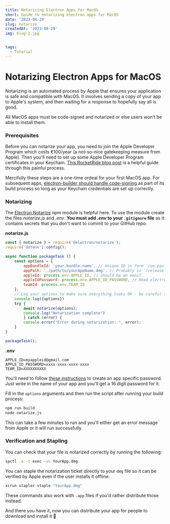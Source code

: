 ```yaml
---
title: Notarizing Electron Apps for MacOS
short: Guide to notarizing electron apps for MacOS
date: '2023-08-29'
slug: notarize
createdAt: '2023-08-29'
img: blog-2.jpg


tags:
  - Tutorial
---
```



# Notarizing Electron Apps for MacOS
Notarizing is an automated process by Apple that ensures your application is safe and compatible with MacOS. It involves sending a copy of your app to Apple's system, and then waiting for a response to hopefully say all is good. 

All MacOS apps must be code-signed and notarized or else users won't be able to install them. 

### Prerequisites
Before you can notarize your app, you need to join the Apple Developer Program which costs €100/year (a not-so-nice gatekeeping measure from Apple). Then you'll need to set up some Apple Developer Program certificates in your Keychain. [This RocketRide blog post](https://www.rocketride.io/blog/macos-code-sign-notarize-electron-app) is a helpful guide through this painful process.

Mercifully these steps are a one-time ordeal for your first MacOS app. For subsequent apps, [electron-builder should handle code-signing](https://www.electron.build/code-signing.html) as part of its build process so long as your Keychain credentials are set up correctly.

### Notarizing
The [Electron Notarize](https://github.com/electron/notarize) npm module is helpful here. To use the module create the files *notarize.js* and *.env*. **You must add *.env* to your `.gitignore` file** as it contains secrets that you don't want to commit to your GitHub repo.

**notarize.js**
```js
const { notarize } = require('@electron/notarize');
require('dotenv').config();

async function packageTask () {
	const options = {
		appBundleId: 'your.bundle.name', // Unique ID in form `com.paultreanor.promptmarker`
		appPath: './path/to/yourAppName.dmg', // Probably in `/release` or `/dist`
		appleId: process.env.APPLE_ID, // Should be an email
		appleIdPassword: process.env.APPLE_ID_PASSWORD, // Read electron/notarize README doc (app specific password)
		teamId: process.env.TEAM_ID
	};
	// Log your options to make sure everything looks OK - be careful as this will print your secrets
	console.log({options})
	try {
		await notarize(options);
		console.log("Notarization complete")
		} catch (error) {
		console.error("Error during notarization: ", error);
	}
}

packageTask();
```


**.env**
```text
APPLE_ID=myappleid@gmail.com
APPLE_ID_PASSWORD=xxxx-xxxx-xxxx-xxxx
TEAM_ID=XXXXXXXXXX 
```

You'll need to follow [these instructions](https://support.apple.com/en-us/HT204397) to create an app specific password. Just write in the name of your app and you'll get a 16 digit password for it. 

Fill in the `options` arguments and then run the script after running your build process:

```bash
npm run build
node notarize.js
```

This can take a few minutes to run and you'll either get an error message from Apple or it will run successfully. 

### Verification and Stapling
You can check that your file is notarized correctly by running the following:

```bash
spctl -a -t exec -vv YourApp.dmg
```


You can staple the notarization ticket directly to your `dmg` file so it can be verified by Apple even if the user installs it offline:

```bash
xcrun stapler staple "YourApp.dmg"
```

These commands also work with `.app` files if you'd rather distribute those instead. 

And there you have it, now you can distribute your app for people to download and install it 👏
